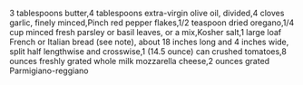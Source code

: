 3 tablespoons butter,4 tablespoons extra-virgin olive oil, divided,4 cloves garlic, finely minced,Pinch red pepper flakes,1/2 teaspoon dried oregano,1/4 cup minced fresh parsley or basil leaves, or a mix,Kosher salt,1 large loaf French or Italian bread (see note), about 18 inches long and 4 inches wide, split half lengthwise and crosswise,1 (14.5 ounce) can crushed tomatoes,8 ounces freshly grated whole milk mozzarella cheese,2 ounces grated Parmigiano-reggiano